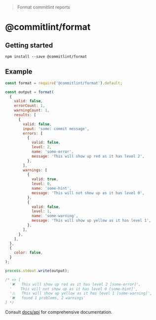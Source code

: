 > Format commitlint reports

# @commitlint/format

## Getting started

```shell
npm install --save @commitlint/format
```

## Example

```js
const format = require('@commitlint/format').default;

const output = format(
  {
    valid: false,
    errorCount: 1,
    warningCount: 1,
    results: [
      {
        valid: false,
        input: 'some: commit message',
        errors: [
          {
            valid: false,
            level: 2,
            name: 'some-error',
            message: 'This will show up red as it has level 2',
          },
        ],
        warnings: [
          {
            valid: true,
            level: 0,
            name: 'some-hint',
            message: 'This will not show up as it has level 0',
          },
          {
            valid: false,
            level: 1,
            name: 'some-warning',
            message: 'This will show up yellow as it has level 1',
          },
        ],
      },
    ],
  },
  {
    color: false,
  }
);

process.stdout.write(output);

/* => [
  '✖   This will show up red as it has level 2 [some-error]',
  '    This will not show up as it has level 0 [some-hint]',
  '⚠   This will show up yellow as it has level 1 [some-warning]',
  '✖   found 1 problems, 2 warnings'
] */
```

Consult [docs/api](https://conventional-changelog.github.io/commitlint/#/reference-api) for comprehensive documentation.
